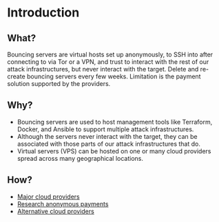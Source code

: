 # Introduction

## What?

Bouncing servers are virtual hosts set up anonymously, to SSH into after connecting to via Tor or a VPN, and trust to 
interact with the rest of our attack infrastructures, but never interact with the target. Delete and re-create 
bouncing servers every few weeks. Limitation is the payment solution supported by the providers.

## Why?

* Bouncing servers are used to host management tools like Terraform, Docker, and Ansible to support multiple attack infrastructures.
* Although the servers never interact with the target, they can be associated with those parts of our attack infrastructures that do.
* Virtual servers (VPS) can be hosted on one or many cloud providers spread across many geographical locations.

## How?

* [Major cloud providers](major-providers.md)  
* [Research anonymous payments](payments.md)
* [Alternative cloud providers](alt-providers.md)






